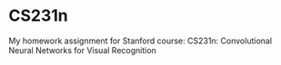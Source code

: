 # CS231n
My homework assignment for Stanford course:  CS231n: Convolutional Neural Networks for Visual Recognition
